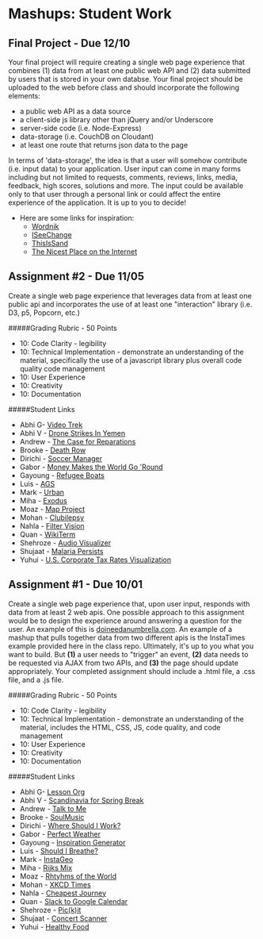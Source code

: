 Mashups: Student Work
===============================

Final Project - Due 12/10
-------------------------
Your final project will require creating a single web page experience that combines (1) data from at least one public web API and (2) data submitted by users that is stored in your own databse. Your final project should be uploaded to the web before class and should incorporate the following elements:  
  * a public web API as a data source
  * a client-side js library other than jQuery and/or Underscore
  * server-side code (i.e. Node-Express)
  * data-storage (i.e. CouchDB on Cloudant)
  * at least one route that returns json data to the page  

In terms of 'data-storage', the idea is that a user will somehow contribute (i.e. input data) to your application. User input can come in many forms including but not limited to requests, comments, reviews, links, media, feedback, high scores, solutions and more. The input could be available only to that user through a personal link or could affect the entire experience of the application. It is up to you to decide! 

* Here are some links for inspiration:  
  * [Wordnik](https://www.wordnik.com/)
  * [ISeeChange](https://www.iseechange.org/)
  * [ThisIsSand](http://thisissand.com/)
  * [The Nicest Place on the Internet](http://thenicestplaceontheinter.net/)  


Assignment #2 - Due 11/05
-------------------------
Create a single web page experience that leverages data from at least one public api and incorporates the use of at least one "interaction" library (i.e. D3, p5, Popcorn, etc.)

#####Grading Rubric - 50 Points
  * 10: Code Clarity - legibility
  * 10: Technical Implementation - demonstrate an understanding of the material, specifically the use of a javascript library plus overall code quality code management
  * 10: User Experience
  * 10: Creativity
  * 10: Documentation

#####Student Links
* Abhi G- [Video Trek](http://ag3754.nyuad.im/videotrek/)
* Abhi V - [Drone Strikes In Yemen](http://av1509.nyuad.im/Project2/)
* Andrew - [The Case for Reparations](http://aac511.nyuad.im/Mashups/Mashups:%20Second%20Assignment/Mashups%20Second%20Assignment/euroMap.html)
* Brooke - [Death Row](http://bnhopkins.com/The%20Death%20Row/)
* Dirichi - [Soccer Manager](http://dirichi.github.io/SimpleSoccerManager/)
* Gabor - [Money Makes the World Go 'Round](http://gc1569.nyuad.im/MoneyMakesTheWorld/)
* Gayoung - [Refugee Boats](http://gl1035.nyuad.im/refugee_boats/)
* Luis - [AGS](http://lmn297.nyuad.im/AGS/)
* Mark -  [Urban](http://marksurnin.com/urban)
* Miha - [Exodus](http://mk4908.imnyuad.com/passingThruSlo/)
* Moaz - [Map Project](http://ma3585.nyuad.im/)
* Mohan - [Clubilepsy](http://md2940.nyuad.im/)
* Nahla - [Filter Vision](http://ni372.nyuad.im/Project%202/)
* Quan - [WikiTerm](http://qhv200.nyuad.im/project/second_assignment/main.html)
* Shehroze - [Audio Visualizer](http://suk222.nyuad.im/Project%202/)
* Shujaat - [Malaria Persists](http://www.msm622.nyuad.im/MalariaPersists/)
* Yuhui - [U.S. Corporate Tax Rates Visualization](http://yd610.nyuad.im/project2Yuhui/)



Assignment #1 - Due 10/01
-------------------------
Create a single web page experience that, upon user input, responds with data from at least 2 web apis. One possible approach to this assignment would be to design the experience around answering a question for the user. An example of this is [doineedanumbrella.com](http://doineedanumbrella.com/). An example of a mashup that pulls together data from two different apis is the InstaTimes example provided here in the class repo. Ultimately, it's up to you what you want to build. But **(1)** a user needs to "trigger" an event, **(2)** data needs to be requested via AJAX from two APIs, and **(3)** the page should update appropriately. Your completed assignment should include a .html file, a .css file, and a .js file. 

#####Grading Rubric - 50 Points
  * 10: Code Clarity - legibility
  * 10: Technical Implementation - demonstrate an understanding of the material, includes the HTML, CSS, JS, code quality, and code management
  * 10: User Experience
  * 10: Creativity
  * 10: Documentation


#####Student Links
* Abhi G- [Lesson Org](http://ag3754.nyuad.im/bing/)
* Abhi V - [Scandinavia for Spring Break](http://av1509.nyuad.im/Project1/)
* Andrew - [Talk to Me](http://aac511.nyuad.im/Mashups/Week%20of%20Sept%2030/feelings-talker.html)
* Brooke - [SoulMusic](http://bnhopkins.com/SoulMusic)
* Dirichi - [Where Should I Work?](http://din206.nyuad.im/Mashups/projects/whereshouldiwork/)
* Gabor - [Perfect Weather](http://gc1569.nyuad.im/perfectweather/perfectWeather.html)
* Gayoung - [Inspiration Generator](http://gl1035.nyuad.im/inspiration_generator/)
* Luis - [Should I Breathe?](http://lmn297.nyuad.im/sib/)
* Mark - [InstaGeo](http://marksurnin.com/insta)
* Miha -  [Rijks Mix](http://mk4908.imnyuad.com/api)
* Moaz - [Rhtyhms of the World](http://ma3585.nyuad.im/Project1/project1.html)
* Mohan - [XKCD Times](http://md2940.nyuad.im/XKCD.html)
* Nahla - [Cheapest Journey](http://ni372.nyuad.im/Project%201/Project1.html)
* Quan - [Slack to Google Calendar](http://qhv200.nyuad.im/assignment/first_assignment/main.html)
* Shehroze - [Pic(k)it](http://suk222.nyuad.im/Project%201/)
* Shujaat - [Concert Scanner](http://www.msm622.nyuad.im/ConcertScanner/)
* Yuhui - [Healthy Food](http://yd610.nyuad.im/week3%20hw/week3hw.html)



